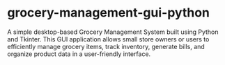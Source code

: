 # grocery-management-gui-python
A simple desktop-based Grocery Management System built using Python and Tkinter. This GUI application allows small store owners or users to efficiently manage grocery items, track inventory, generate bills, and organize product data in a user-friendly interface.
